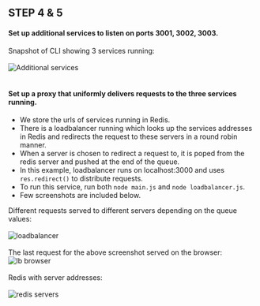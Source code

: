## STEP 4 & 5

#### Set up additional services to listen on ports 3001, 3002, 3003.

Snapshot of CLI showing 3 services running:
<br><br>
![Additional services](https://cloud.githubusercontent.com/assets/9297464/6857240/d6ba775c-d3db-11e4-9e72-aac527f87d6d.png)
<br><br>

#### Set up a proxy that uniformly delivers requests to the three services running. 

* We store the urls of services running in Redis.
* There is a loadbalancer running which looks up the services addresses in Redis and redirects the request to these servers in a round robin manner.
* When a server is chosen to redirect a request to, it is poped from the redis server and pushed at the end of the queue.
* In this example, loadbalancer runs on localhost:3000 and uses `res.redirect()` to distribute requests.
* To run this service, run both `node main.js` and `node loadbalancer.js`.
* Few screenshots are included below.

Different requests served to different servers depending on the queue values:
<br><br>
![loadbalancer](https://cloud.githubusercontent.com/assets/9297464/6857559/dfcb8e38-d3dd-11e4-8b4a-6d27260993eb.png)
<br><br>
The last request for the above screenshot served on the browser:
![lb browser](https://cloud.githubusercontent.com/assets/9297464/6857602/3d1c59be-d3de-11e4-9e51-95e10f42b7a9.png)
<br><br>
Redis with server addresses:
<br><br>
![redis servers](https://cloud.githubusercontent.com/assets/9297464/6857636/9c4349a2-d3de-11e4-88ae-595eee445a57.png)


